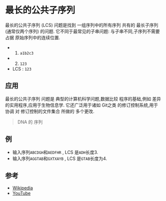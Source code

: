 
# 最长的公共子序列

最长的公共子序列 (LCS) 问题是找到 一组序列中的所有序列 共有的 最长子序列 (通常仅两个序列) 的问题. 它不同于最常见的子串问题: 与子串不同,子序列不需要占据 原始序列中的连续位置. 

- 1. `a1b2c3`
- 2. `123`
- LCS : `123`

## 应用

最长的公共子序列 问题是 典型的计算机科学问题,数据比较 程序的基础,例如 差异的实用程序,应用于生物信息学. 它还广泛用于诸如 Git之类 的修订控制系统,用于协调 对 修订控制的文件集合 所做的 多个更改. 

> DNA 的 序列 

## 例

-  输入序列`ABCDGH`和`AEDFHR`  , LCS 是`ADH`长度3. 
-  输入序列`AGGTAB`和`GXTXAYB`  , LCS 是`GTAB`长度为4. 

## 参考

-   [Wikipedia](https://en.wikipedia.org/wiki/Longest_common_subsequence_problem)
-   [YouTube](https://www.youtube.com/watch?v=NnD96abizww&list=PLLXdhg_r2hKA7DPDsunoDZ-Z769jWn4R8)
